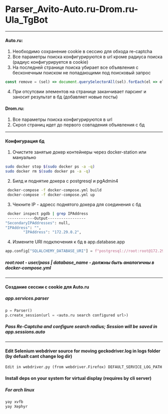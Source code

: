 # Parser_Avito-Auto.ru-Drom.ru-Ula_TgBot
---------------------------
#### Auto.ru:
1) Необходимо сохранение cookie в сессию для обхода re-captcha
2) Все параметры поиска конфигурируются в url кроме радиуса поиска (радиус конфигурируется в cookie)
3) На последней странице поиска убирает все объявления с бесконечным поиском не попадающими под поисковый запрос
```.js
const remove = (sel) => document.querySelectorAll(sel).forEach(el => el.remove()); remove(".ListingInfiniteDesktop__snippet");
```
4) При отсутсвии элементов на странице заканчивает парсинг и заносит результат в бд (добавляет новые посты)

#### Drom.ru:
1) Все параметры поиска конфигурируются в url
2) Скрол страниц идет до первого совпадения объявления с бд
---------------------------
#### Конфигурация бд
1) Очистите занятые докер контейнеры через docker-station или мануально
```.sh
sudo docker stop $(sudo docker ps -a -q)
sudo docker rm $(sudo docker ps -a -q)
```
2) Билд и поднятие докера с postgresql и pgAdmin4
```.sh
 docker-compose -f docker-compose.yml build
 docker-compose -f docker-compose.yml up
```
3) Чекните IP - адресс поднятого докера для соединения с бд
```.sh
 docker inspect pgdb | grep IPAddress 
 ------------Output-----------------         
"SecondaryIPAddresses": null,
"IPAddress": "",
        "IPAddress": "172.29.0.2",
```
4) Измените URI подключения к бд в app.database.app
```.py
app.config["SQLALCHEMY_DATABASE_URI"] = f"postgresql://root:root@172.29.0.2:5432/{database_name}"
```
##### root:root - user/pass | database_name - должны быть аналогичны в docker-compose.yml

---------------------------
#### Создание сессии с cookie для Auto.ru
##### app.services.parser
```.py
p = Parser()
p.create_session(url = <auto.ru search configured url>)
```
##### Pass Re-Captcha and configure search radius; Session will be saved in app.sessions.auto
---------------------------

#### Edit Selenium webdriver source for moving geckodriver.log in logs folder (by defualt cant change log dir)
```.txt
Edit in webdriver.py (from webdriver.Firefox) DEFAULT_SERVICE_LOG_PATH to = "logs/geckodriver.log"
```

#### Install deps on your system for virtual display (requires by cli server)
##### For arch linux
```.sh
yay xvfb
yay Xephyr
```
